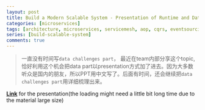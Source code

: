 ```yaml
---
layout: post
title: Build a Modern Scalable System - Presentation of Runtime and Data Layers Challenges(in Chinese) 
categories: [microservices]
tags: [architecture, microservices, servicemesh, aop, cqrs, eventsourcing, tcc, saga, event-driven]
series: [build-scalable-system]
comments: true
---
```


> 一直没有时间写`data challenges part`， 最近在team内部分享这个topic, 恰好利用这个机会把data part以presentation方式加了进去。因为大多数听众是国内的朋友，所以PPT用中文写了。后面有时间，还会继续把`data challenges part`用详细梳理出来。

**[Link](https://leezhenghui.github.io/assets/materials/build-scalable-system/msa-evolution.html)** for the presentation(the loading might need a little bit long time due to the material large size)
